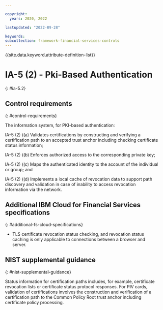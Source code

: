 ```yaml
---

copyright:
  years: 2020, 2022

lastupdated: "2022-09-28"

keywords: 
subcollection: framework-financial-services-controls
---
```


{{site.data.keyword.attribute-definition-list}}

         
# IA-5 (2) - Pki-Based Authentication
{: #ia-5.2}

## Control requirements
{: #control-requirements}

The information system, for PKI-based authentication:

IA-5 (2) ((a) Validates certifications by constructing and verifying a certification path to an accepted trust anchor including checking certificate status information;

IA-5 (2) ((b) Enforces authorized access to the corresponding private key;

IA-5 (2) ((c) Maps the authenticated identity to the account of the individual or group; and

IA-5 (2) ((d) Implements a local cache of revocation data to support path discovery and validation in case of inability to access revocation information via the network.

## Additional IBM Cloud for Financial Services specifications
{: #additional-fs-cloud-specifications}

- TLS certificate revocation status checking, and revocation status caching is only applicable to connections between a browser and server.

## NIST supplemental guidance
{: #nist-supplemental-guidance}

Status information for certification paths includes, for example, certificate revocation lists or certificate status protocol responses. For PIV cards, validation of certifications involves the construction and verification of a certification path to the Common Policy Root trust anchor including certificate policy processing.



